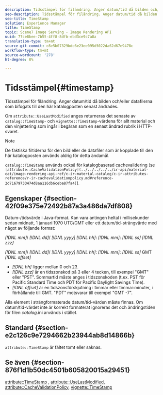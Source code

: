 ```yaml
---
description: Tidsstämpel för filändring. Anger datum/tid då bilden och/eller datafilerna som bifogats till den här katalogposten senast ändrades.
seo-description: Tidsstämpel för filändring. Anger datum/tid då bilden och/eller datafilerna som bifogats till den här katalogposten senast ändrades.
seo-title: TimeStamp
solution: Experience Manager
title: TimeStamp
topic: Scene7 Image Serving - Image Rendering API
uuid: 77ce8bee-7b55-4ff8-8dfb-ebd3ce9c7a8a
translation-type: tm+mt
source-git-commit: e8e5b07329bde3e23ee095d5022da62d67e9478c
workflow-type: tm+mt
source-wordcount: '278'
ht-degree: 0%

---
```



# Tidsstämpel{#timestamp}

Tidsstämpel för filändring. Anger datum/tid då bilden och/eller datafilerna som bifogats till den här katalogposten senast ändrades.

Om `attribute::UseLastModified` anges returneras det senaste av `catalog::TimeStamp`- och `vignette::TimeStamp`-värdena för allt material och den vinjettering som ingår i begäran som en senast ändrad rubrik i HTTP-svaret.

>[!NOTE]
>
>De faktiska filtiderna för den bild eller de datafiler som är kopplade till den här katalogposten används aldrig för detta ändamål.

`catalog::TimeStamp` används också för katalogbaserad cachevalidering (se  ` [attribute::CacheValidationPolicy](../../../../../ir-api/material-cat/image-rendering-api-ref/c-ir-material-catalog/c-ir-attributes-reference/r-ir-cachevalidationpolicy.md#reference-2d71679733474d8aa116db6ceba87fa4)`).

## Egenskaper {#section-42f09e375e72492b87a3a486da7df808}

Datum-/tidsvärde i Java-format. Kan vara antingen heltal i millisekunder sedan midnatt, 1 januari 1970 UTC/GMT eller ett datum/tid-strängvärde med något av följande format:

*[!DNL mm]*/  *[!DNL dd]*/  *[!DNL yyyy]* *[!DNL hh]*:  *[!DNL mm]*:  *[!DNL ss]* *[!DNL zzz]*

*[!DNL mm]*/  *[!DNL dd]*/  *[!DNL yyyy]* *[!DNL hh]*:  *[!DNL mm]*:  *[!DNL ss]* GMT  *[!DNL offset]*

* *[!DNL hh]* ligger mellan 0 och 23.
* *[!DNL zzz]* är en tidszonskod på 3 eller 4 tecken, till exempel &quot;GMT&quot; eller &quot;PST&quot;. Sommartid måste anges i tidszonskoden (t.ex. PST för Pacific Standard Time och PDT för Pacific Daylight Savings Time).
* *[!DNL offset]* är en tidszonsförskjutning i timmar eller timmar:minuter, i förhållande till GMT. &quot;PDT&quot; motsvarar till exempel &quot;GMT -7&quot;.

Alla element i strängformaterade datum/tid-värden måste finnas. Om datum/tid-värdet inte är korrekt formaterat ignoreras det och ändringstiden för filen *catalog*.ini används i stället.

## Standard {#section-e2c126c9e7294662b23944ab8d14866b}

`attribute::TimeStamp` är fältet tomt eller saknas.

## Se även {#section-876f1d1b50dc4501b605820015a29451}

[attribute::TimeStamp](../../../../../ir-api/material-cat/image-rendering-api-ref/c-ir-material-catalog/c-ir-attributes-reference/r-ir-timestamp.md#reference-8373ad4ee03d4e4b9a8fc96cf42b3181) ,  [attribute::UseLastModified](../../../../../ir-api/material-cat/image-rendering-api-ref/c-ir-material-catalog/c-ir-attributes-reference/r-ir-uselastmodified.md#reference-d2ab628c9e004fedbd38324866dbca1d),  [attribute::CacheValidationPolicy](../../../../../ir-api/material-cat/image-rendering-api-ref/c-ir-material-catalog/c-ir-attributes-reference/r-ir-cachevalidationpolicy.md#reference-2d71679733474d8aa116db6ceba87fa4),  [vignette::TimeStamp](../../../../../ir-api/material-cat/image-rendering-api-ref/c-ir-material-catalog/c-ir-vignette-map-reference/r-ir-timestamp-vignette.md#reference-d57cdd40a6a645d199dbb1d56cc85bc1)
